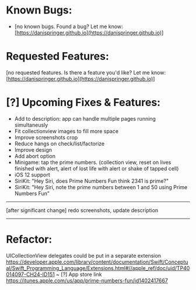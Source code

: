 # Known Bugs:

- [no known bugs. Found a bug? Let me know: [https://danispringer.github.io](https://danispringer.github.io)]

# Requested Features:

[no requested features. Is there a feature you'd like? Let me know: [https://danispringer.github.io](https://danispringer.github.io)]

# [?] Upcoming Fixes & Features:

- Add to description: app can handle multiple pages running simultaneusly
- Fit collectionview images to fill more space
- Improve screenshots crop
- Reduce hangs on check/list/factorize
- Improve design
- Add abort option
- Minigame: tap the prime numbers. (collection view, reset on lives finished with alert, alert of lost life with alert or shake of tapped cell)
- iOS 12 support
- SiriKit: "Hey Siri, does Prime Numbers Fun think 2341 is prime?"
- SiriKit: "Hey Siri, note the prime numbers between 1 and 50 using Prime Numbers Fun"

---------------------------------------------------------------------------------------------------------------

[after significant change] redo screenshots, update description

---------------------------------------------------------------------------------------------------------------
# Refactor:
UICollectionView delegates could be put in a separate extension
https://developer.apple.com/library/content/documentation/Swift/Conceptual/Swift_Programming_Language/Extensions.html#//apple_ref/doc/uid/TP40014097-CH24-ID151
~
[?] App store link https://itunes.apple.com/us/app/prime-numbers-fun/id1402417667